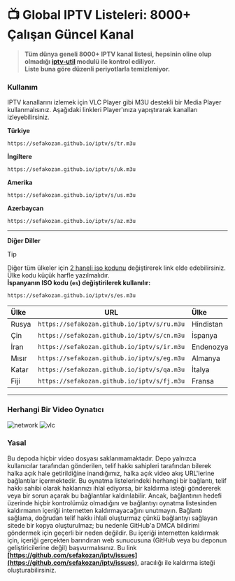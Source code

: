 # 📺 Global IPTV Listeleri: 8000+ Çalışan Güncel Kanal 

> **Tüm dünya geneli 8000+ IPTV kanal listesi, hepsinin oline olup olmadığı [iptv-util](https://github.com/sefakozan/iptv-util) modulü ile kontrol ediliyor.  
 Liste buna göre düzenli periyotlarla temizleniyor.**

### Kullanım
IPTV kanallarını izlemek için VLC Player gibi M3U destekli bir Media Player kullanmalısınız. Aşağıdaki linkleri Player'ınıza yapıştırarak kanalları izleyebilirsiniz.

**Türkiye**
```
https://sefakozan.github.io/iptv/s/tr.m3u
```
**İngiltere**
```
https://sefakozan.github.io/iptv/s/uk.m3u
```
**Amerika**
```
https://sefakozan.github.io/iptv/s/us.m3u
```
**Azerbaycan**
```
https://sefakozan.github.io/iptv/s/az.m3u
```

---

**Diğer Diller**

> [!TIP]  
> Diğer tüm ülkeler için [2 haneli iso kodunu](https://www.iban.com/country-codes) değiştirerek link elde edebilirsiniz. 
> Ülke kodu küçük harfle yazılmalıdır.  
> **İspanyanın ISO kodu (`es`) değiştirilerek kullanılır:**  
> ```text 
>https://sefakozan.github.io/iptv/s/es.m3u
>```

| Ülke | URL | Ülke | URL |
|:-|:-:|:-|:-:|
|Rusya|`https://sefakozan.github.io/iptv/s/ru.m3u`|Hindistan|`https://sefakozan.github.io/iptv/s/in.m3u`|
|Çin  |`https://sefakozan.github.io/iptv/s/cn.m3u`|İspanya  |`https://sefakozan.github.io/iptv/s/es.m3u`|
|İran |`https://sefakozan.github.io/iptv/s/ir.m3u`|Endenozya|`https://sefakozan.github.io/iptv/s/id.m3u`|
|Mısır|`https://sefakozan.github.io/iptv/s/eg.m3u`|Almanya  |`https://sefakozan.github.io/iptv/s/de.m3u`|
|Katar|`https://sefakozan.github.io/iptv/s/qa.m3u`|İtalya   |`https://sefakozan.github.io/iptv/s/it.m3u`|
|Fiji |`https://sefakozan.github.io/iptv/s/fj.m3u`|Fransa   |`https://sefakozan.github.io/iptv/s/fr.m3u`|
---

### Herhangi Bir Video Oynatıcı


![network](doc/assets/network.png)
![vlc](doc/assets/vlc.png)

### Yasal
Bu depoda hiçbir video dosyası saklanmamaktadır. Depo yalnızca kullanıcılar tarafından gönderilen, telif hakkı sahipleri tarafından bilerek halka açık hale getirildiğine inandığımız, halka açık video akış URL'lerine bağlantılar içermektedir. Bu oynatma listelerindeki herhangi bir bağlantı, telif hakkı sahibi olarak haklarınızı ihlal ediyorsa, bir kaldırma isteği göndererek veya bir sorun açarak bu bağlantılar kaldırılabilir. Ancak, bağlantının hedefi üzerinde hiçbir kontrolümüz olmadığını ve bağlantıyı oynatma listesinden kaldırmanın içeriği internetten kaldırmayacağını unutmayın. Bağlantı sağlama, doğrudan telif hakkı ihlali oluşturmaz çünkü bağlantıyı sağlayan sitede bir kopya oluşturulmaz; bu nedenle GitHub'a DMCA bildirimi göndermek için geçerli bir neden değildir. Bu içeriği internetten kaldırmak için, içeriği gerçekten barındıran web sunucusuna (GitHub veya bu deponun geliştiricilerine değil) başvurmalısınız. Bu link **[https://github.com/sefakozan/iptv/issues](https://github.com/sefakozan/iptv/issues)**, aracılığı ile kaldırma isteği oluşturabilirsiniz.
